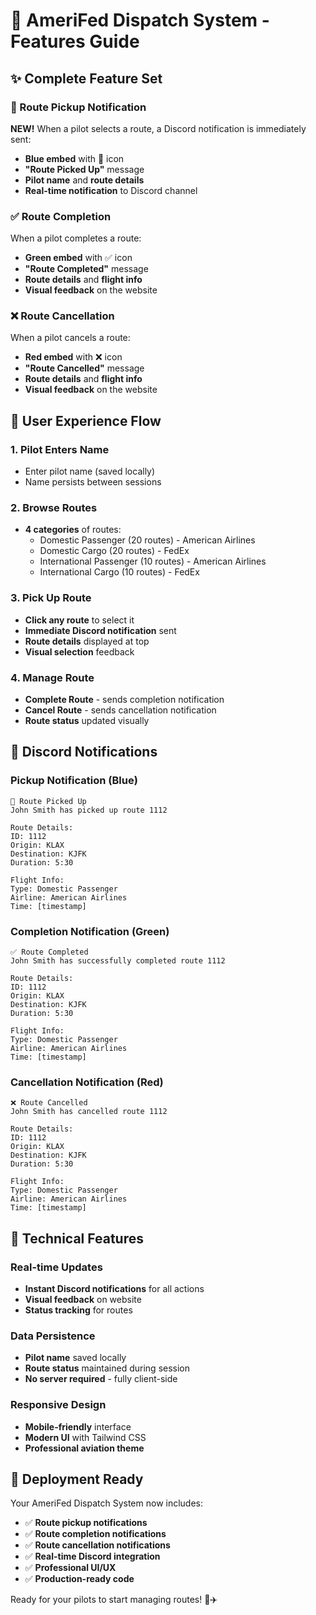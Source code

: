 # 🚁 AmeriFed Dispatch System - Features Guide

## ✨ Complete Feature Set

### 🛫 Route Pickup Notification
**NEW!** When a pilot selects a route, a Discord notification is immediately sent:
- **Blue embed** with 🛫 icon
- **"Route Picked Up"** message
- **Pilot name** and **route details**
- **Real-time notification** to Discord channel

### ✅ Route Completion
When a pilot completes a route:
- **Green embed** with ✅ icon
- **"Route Completed"** message
- **Route details** and **flight info**
- **Visual feedback** on the website

### ❌ Route Cancellation
When a pilot cancels a route:
- **Red embed** with ❌ icon
- **"Route Cancelled"** message
- **Route details** and **flight info**
- **Visual feedback** on the website

## 📱 User Experience Flow

### 1. Pilot Enters Name
- Enter pilot name (saved locally)
- Name persists between sessions

### 2. Browse Routes
- **4 categories** of routes:
  - Domestic Passenger (20 routes) - American Airlines
  - Domestic Cargo (20 routes) - FedEx
  - International Passenger (10 routes) - American Airlines
  - International Cargo (10 routes) - FedEx

### 3. Pick Up Route
- **Click any route** to select it
- **Immediate Discord notification** sent
- **Route details** displayed at top
- **Visual selection** feedback

### 4. Manage Route
- **Complete Route** - sends completion notification
- **Cancel Route** - sends cancellation notification
- **Route status** updated visually

## 🎯 Discord Notifications

### Pickup Notification (Blue)
```
🛫 Route Picked Up
John Smith has picked up route 1112

Route Details:
ID: 1112
Origin: KLAX
Destination: KJFK
Duration: 5:30

Flight Info:
Type: Domestic Passenger
Airline: American Airlines
Time: [timestamp]
```

### Completion Notification (Green)
```
✅ Route Completed
John Smith has successfully completed route 1112

Route Details:
ID: 1112
Origin: KLAX
Destination: KJFK
Duration: 5:30

Flight Info:
Type: Domestic Passenger
Airline: American Airlines
Time: [timestamp]
```

### Cancellation Notification (Red)
```
❌ Route Cancelled
John Smith has cancelled route 1112

Route Details:
ID: 1112
Origin: KLAX
Destination: KJFK
Duration: 5:30

Flight Info:
Type: Domestic Passenger
Airline: American Airlines
Time: [timestamp]
```

## 🔧 Technical Features

### Real-time Updates
- **Instant Discord notifications** for all actions
- **Visual feedback** on website
- **Status tracking** for routes

### Data Persistence
- **Pilot name** saved locally
- **Route status** maintained during session
- **No server required** - fully client-side

### Responsive Design
- **Mobile-friendly** interface
- **Modern UI** with Tailwind CSS
- **Professional aviation theme**

## 🚀 Deployment Ready

Your AmeriFed Dispatch System now includes:
- ✅ **Route pickup notifications**
- ✅ **Route completion notifications**
- ✅ **Route cancellation notifications**
- ✅ **Real-time Discord integration**
- ✅ **Professional UI/UX**
- ✅ **Production-ready code**

Ready for your pilots to start managing routes! 🚁✈️
